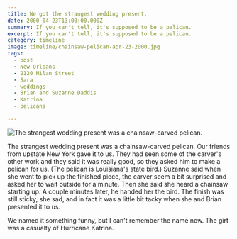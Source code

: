 ```yaml
---
title: We got the strangest wedding present.
date: 2000-04-23T13:00:00.000Z
summary: If you can't tell, it's supposed to be a pelican.
excerpt: If you can't tell, it's supposed to be a pelican.
category: timeline
image: timeline/chainsaw-pelican-apr-23-2000.jpg
tags:
  - post
  - New Orleans
  - 2120 Milan Street
  - Sara
  - weddings
  - Brian and Suzanne Daddis
  - Katrina
  - pelicans

---
```


![The strangest wedding present was a chainsaw-carved pelican.](/static/img/timeline/chainsaw-pelican-apr-23-2000.jpg "the strangest wedding present was a chainsaw-carved pelican")

The strangest wedding present was a chainsaw-carved pelican. Our friends from upstate New York gave it to us. They had seen some of the carver's other work and they said it was really good, so they asked him to make a pelican for us. (The pelican is Louisiana's state bird.)
Suzanne said when she went to pick up the finished piece, the carver seem a bit surprised and asked her to wait outside for a minute. Then she said she heard a chainsaw starting up. A couple minutes later, he handed her the bird. The finish was still sticky, she sad, and in fact it was a little bit tacky when she and Brian presented it to us.

We named it something funny, but I can't remember the name now. The girt was a casualty of Hurricane Katrina.